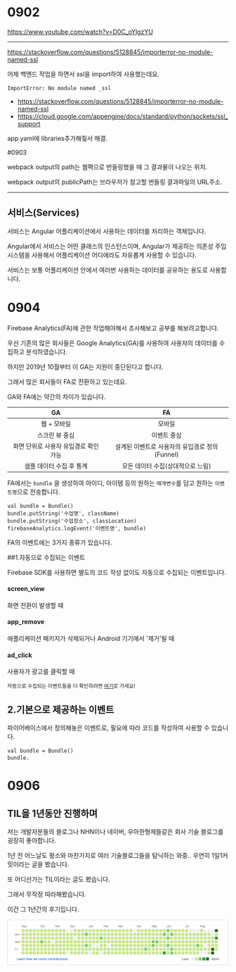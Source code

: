 # 0902

https://www.youtube.com/watch?v=D0C_oYlgzYU



---

https://stackoverflow.com/questions/5128845/importerror-no-module-named-ssl

어제 백엔드 작업을 하면서 ssl을 import하여 사용했는데요.

```
ImportError: No module named _ssl
```

- https://stackoverflow.com/questions/5128845/importerror-no-module-named-ssl
- https://cloud.google.com/appengine/docs/standard/python/sockets/ssl_support



app.yaml에 libraries추가해줮서 해결.

#0903

webpack output의 path는 웹팩으로 번들링했을 때 그 결과물이 나오는 위치.

webpack output의 publicPath는 브라우저가 참고할 번들링 결과파일의 URL주소.



---

## 서비스(Services)

서비스는 Angular 어플리케이션에서 사용하는 데이터를 처리하는 객체입니다.

Angular에서 서비스는 어떤 클래스의 인스턴스이며, Angular가 제공하는 의존성 주입시스템을 사용해서 어플리케이션 어디에라도 자유롭게 사용할 수 있습니다.

서비스는 보통 어플리케이션 안에서 여러번 사용하는 데이터를 공유하는 용도로 사용합니다.



# 0904

Firebase Analytics(FA)에 관한 작업해야해서 조사해보고 공부를 해보려고합니다.

우선 기존의 많은 회사들은 Google Analytics(GA)를 사용하여 사용자의 데이터를 수집하고 분석하였습니다.

하지만 2019년 10월부터 이 GA는 지원이 중단된다고 합니다.

그래서 많은 회사들이 FA로 전환하고 있는데요.

GA와 FA에는 약간의 차이가 있습니다.

|                  GA                   |                       FA                       |
| :-----------------------------------: | :--------------------------------------------: |
|              웹 + 모바일              |                     모바일                     |
|            스크린 뷰 중심             |                  이벤트 중심                   |
| 화면 단위로 사용자 유입경로 확인 가능 | 설계된 이벤트로 사용자의 유입경로 정의(Funnel) |
|       샘플 데이터 수집 후 통계        |       모든 데이터 수집(상대적으로 느림)        |



FA에서는 `bundle` 을 생성하여 아이디, 아이템 등의 원하는 `매개변수`를 담고 원하는 `이벤트명`으로 전송합니다.

```
val bundle = Bundle()
bundle.putString('수업명', className)
bundle.putString('수업장소', classLocation)
firebaseAnalytics.logEvent('이벤트명', bundle)
```



FA의 이벤트에는 3가지 종류가 있습니다.

##1.자동으로 수집되는 이벤트

Firebase SDK를 사용하면 별도의 코드 작성 없이도 자동으로 수집되는 이벤트입니다.

#### screen_view

화면 전환이 발생할 때

#### app_remove

애플리케이션 패키지가 삭제되거나 Android 기기에서 '제거'될 때

#### ad_click

사용자가 광고를 클릭할 때

<small>자동으로 수집되는 이벤트들을 더 확인하려면 [여기](https://support.google.com/firebase/answer/6317485?hl=ko)로 가세요!</small>

## 2.기본으로 제공하는 이벤트

파이어베이스에서 정의해놓은 이벤트로, 필요에 따라 코드를 작성하여 사용할 수 있습니다.

```
val bundle = Bundle()
bundle.
```



# 0906

## TIL을 1년동안 진행하며





저는 개발자분들의 블로그나 NHN이나 네이버, 우아한형제들같은 회사 기술 블로그를 굉장히 좋아합니다.

1년 전 어느날도 평소와 마찬가지로 여러 기술블로그들을 탐닉하는 와중.. 우연히 1일1커밋이라는 글을 봤습니다.

또 어디선가는 TIL이라는 글도 봤습니다.

그래서 무작정 따라해봤습니다.

이건 그 1년간의 후기입니다.

![til후기1](../pic/til후기1.png)





